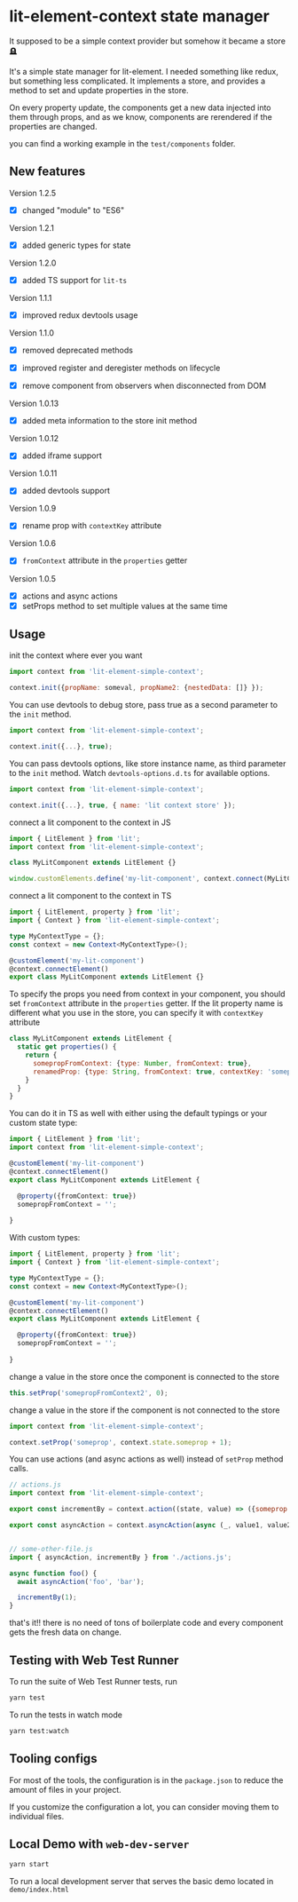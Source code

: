 # lit-element-context state manager

It supposed to be a simple context provider but somehow it became a store 🪦

It's a simple state manager for lit-element. I needed something like redux, but something less complicated. It implements a store, and provides a method to set and update properties in the store.

On every property update, the components get a new data injected into them through props, and as we know, components are rerendered if the properties are changed.

you can find a working example in the `test/components` folder.


## New features

Version 1.2.5
- [x] changed "module" to "ES6"

Version 1.2.1
- [x] added generic types for state

Version 1.2.0
- [x] added TS support for `lit-ts`

Version 1.1.1
- [x] improved redux devtools usage

Version 1.1.0
- [x] removed deprecated methods
- [x] improved register and deregister methods on lifecycle 

- [x] remove component from observers when disconnected from DOM

Version 1.0.13
- [x] added meta information to the store init method

Version 1.0.12
- [x] added iframe support

Version 1.0.11
- [x] added devtools support

Version 1.0.9
- [x] rename prop with `contextKey` attribute

Version 1.0.6
- [x] `fromContext` attribute in the `properties` getter

Version 1.0.5
- [x] actions and async actions
- [x] setProps method to set multiple values at the same time

## Usage

init the context where ever you want

```javascript
import context from 'lit-element-simple-context';

context.init({propName: someval, propName2: {nestedData: []} });
```

You can use devtools to debug store, pass true as a second parameter to the `init` method.

```javascript
import context from 'lit-element-simple-context';

context.init({...}, true);
```

You can pass devtools options, like store instance name, as third parameter to the `init` method. Watch `devtools-options.d.ts` for available options.

```javascript
import context from 'lit-element-simple-context';

context.init({...}, true, { name: 'lit context store' });
```

connect a lit component to the context in JS
```javascript
import { LitElement } from 'lit';
import context from 'lit-element-simple-context';

class MyLitComponent extends LitElement {}

window.customElements.define('my-lit-component', context.connect(MyLitComponent));
```

connect a lit component to the context in TS
```typescript
import { LitElement, property } from 'lit';
import { Context } from 'lit-element-simple-context';

type MyContextType = {};
const context = new Context<MyContextType>();

@customElement('my-lit-component')
@context.connectElement()
export class MyLitComponent extends LitElement {}
```

To specify the props you need from context in your component, you should set `fromContext` attribute in the `properties` getter. 
If the lit property name is different what you use in the store, you can specify it with `contextKey` attribute

```javascript
class MyLitComponent extends LitElement {
  static get properties() {
    return {
      somepropFromContext: {type: Number, fromContext: true},
      renamedProp: {type: String, fromContext: true, contextKey: 'somepropInTheStore'}
    }
  }
}
```

You can do it in TS as well with either using the default typings or your custom state type:
```typescript
import { LitElement } from 'lit';
import context from 'lit-element-simple-context';

@customElement('my-lit-component')
@context.connectElement()
export class MyLitComponent extends LitElement {

  @property({fromContext: true})
  somepropFromContext = '';
  
}
```

With custom types: 

```typescript
import { LitElement, property } from 'lit';
import { Context } from 'lit-element-simple-context';

type MyContextType = {};
const context = new Context<MyContextType>();

@customElement('my-lit-component')
@context.connectElement()
export class MyLitComponent extends LitElement {

  @property({fromContext: true})
  somepropFromContext = '';
  
}
```

change a value in the store once the component is connected to the store
```javascript
this.setProp('somepropFromContext2', 0);
```

change a value in the store if the component is not connected to the store
```javascript
import context from 'lit-element-simple-context';

context.setProp('someprop', context.state.someprop + 1);
```

You can use actions (and async actions as well) instead of `setProp` method calls.

```javascript 
// actions.js
import context from 'lit-element-simple-context';

export const incrementBy = context.action((state, value) => ({someprop: state.someprop + value}));

export const asyncAction = context.asyncAction(async (_, value1, value2) => ({ value1, value2}));


// some-other-file.js
import { asyncAction, incrementBy } from './actions.js';

async function foo() {
  await asyncAction('foo', 'bar');

  incrementBy(1);
}
```

that's it!! there is no need of tons of boilerplate code and every component gets the fresh data on change.

## Testing with Web Test Runner
To run the suite of Web Test Runner tests, run
```bash
yarn test
```

To run the tests in watch mode 

```bash
yarn test:watch
```

## Tooling configs

For most of the tools, the configuration is in the `package.json` to reduce the amount of files in your project.

If you customize the configuration a lot, you can consider moving them to individual files.

## Local Demo with `web-dev-server`
```bash
yarn start
```
To run a local development server that serves the basic demo located in `demo/index.html`
